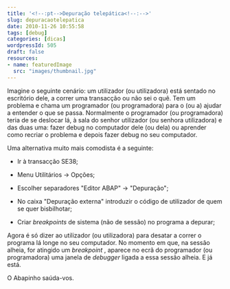 ```yaml
---
title: '<!--:pt-->Depuração telepática<!--:-->'
slug: depuracaotelepatica
date: 2010-11-26 10:55:58
tags: [debug]
categories: [dicas]
wordpressId: 505
draft: false
resources:
- name: featuredImage
  src: "images/thumbnail.jpg"
---
```

Imagine o seguinte cenário: um utilizador (ou utilizadora) está sentado no escritório dele, a correr uma transacção ou não sei o quê. Tem um problema e chama um programador (ou programadora) para o (ou a) ajudar a entender o que se passa. Normalmente o programador (ou programadora) teria de se deslocar lá, à sala do senhor utilizador (ou senhora utilizadora) e das duas uma: fazer debug no computador dele (ou dela) ou aprender como recriar o problema e depois fazer debug no seu computador.

Uma alternativa muito mais comodista é a seguinte:

  * Ir à transacção SE38;

  * Menu Utilitários -> Opções;

  * Escolher separadores "Editor ABAP" -> "Depuração";

  * No caixa "Depuração externa" introduzir o código de utilizador de quem se quer bisbilhotar;

  * Criar _breakpoints_ de sistema (não de sessão) no programa a depurar;

Agora é só dizer ao utilizador (ou utilizadora) para desatar a correr o programa lá longe no seu computador. No momento em que, na sessão alheia, for atingido um _breakpoint_ , aparece no ecrã do programador (ou programadora) uma janela de _debugger_ ligada a essa sessão alheia. E já está.

O Abapinho saúda-vos.
